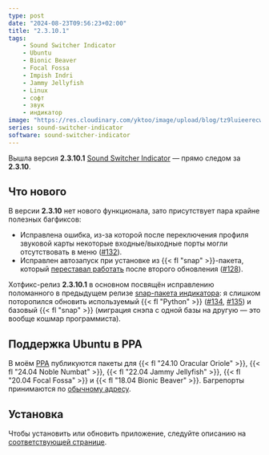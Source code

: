 ```yaml
---
type: post
date: "2024-08-23T09:56:23+02:00"
title: "2.3.10.1"
tags:
    - Sound Switcher Indicator
    - Ubuntu
    - Bionic Beaver
    - Focal Fossa
    - Impish Indri
    - Jammy Jellyfish
    - Linux
    - софт
    - звук
    - индикатор
image: "https://res.cloudinary.com/yktoo/image/upload/blog/tz9luieerecw7gkumsoi.png"
series: sound-switcher-indicator
software: sound-switcher-indicator
---
```


Вышла версия **2.3.10.1** [Sound Switcher Indicator](/software/sound-switcher-indicator) — прямо следом за **2.3.10**.

<!--more-->

## Что нового

В версии **2.3.10** нет нового функционала, зато присутствует пара крайне полезных багфиксов:

* Исправлена ошибка, из-за которой после переключения профиля звуковой карты некоторые входные/выходные порты могли отсутствовать в меню ([#132](https://github.com/yktoo/indicator-sound-switcher/issues/132)).
* Исправлен автозапуск при установке из {{< fl "snap" >}}-пакета, который [переставал работать](https://github.com/yktoo/indicator-sound-switcher/pull/127) после второго обновления ([#128](https://github.com/yktoo/indicator-sound-switcher/issues/128)).

Хотфикс-релиз **2.3.10.1** в основном посвящён исправлению поломанного в предыдущем релизе [snap-пакета индикатора](https://snapcraft.io/indicator-sound-switcher): я слишком поторопился обновить используемый {{< fl "Python" >}} ([#134](https://github.com/yktoo/indicator-sound-switcher/issues/134), [#135](https://github.com/yktoo/indicator-sound-switcher/issues/135)) и базовый {{< fl "snap" >}} (миграция снэпа с одной базы на другую — это вообще кошмар программиста).

## Поддержка Ubuntu в PPA

В моём [PPA](https://launchpad.net/~yktooo/+archive/ubuntu/ppa) публикуются пакеты для {{< fl "24.10 Oracular Oriole" >}}, {{< fl "24.04 Noble Numbat" >}}, {{< fl "22.04 Jammy Jellyfish" >}}, {{< fl "20.04 Focal Fossa" >}} и {{< fl "18.04 Bionic Beaver" >}}. Багрепорты принимаются по [обычному адресу](https://github.com/yktoo/indicator-sound-switcher/issues/).

## Установка

Чтобы установить или обновить приложение, следуйте описанию на [соответствующей странице](/software/sound-switcher-indicator/installation).
